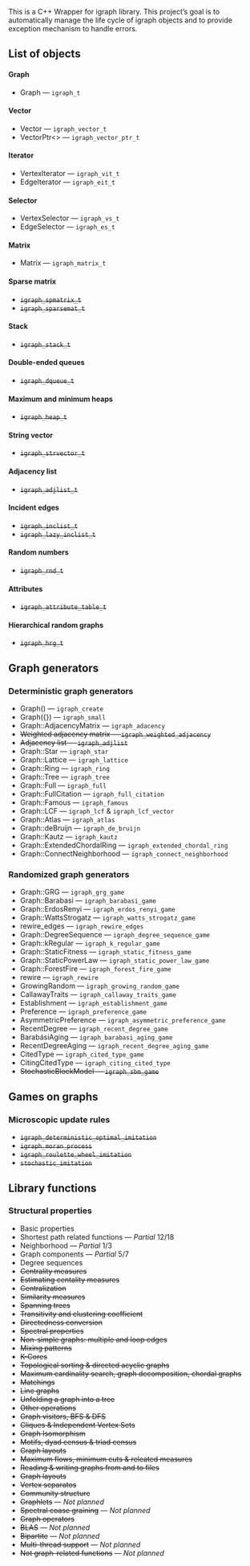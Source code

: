 
This is a C++ Wrapper for igraph library. This project’s goal is to
automatically manage the life cycle of igraph objects and to provide
exception mechanism to handle errors.

## List of objects

#### Graph
* Graph — `igraph_t`

#### Vector
* Vector — `igraph_vector_t`
* VectorPtr<> — `igraph_vector_ptr_t`

#### Iterator
* VertexIterator — `igraph_vit_t`
* EdgeIterator — `igraph_eit_t`

#### Selector
* VertexSelector — `igraph_vs_t`
* EdgeSelector — `igraph_es_t`

#### Matrix
* Matrix — `igraph_matrix_t`

#### Sparse matrix
* ~~`igraph_spmatrix_t`~~
* ~~`igraph_sparsemat_t`~~

#### Stack
* ~~`igraph_stack_t`~~

#### Double-ended queues
* ~~`igraph_dqueue_t`~~

#### Maximum and minimum heaps
* ~~`igraph_heap_t`~~

#### String vector
* ~~`igraph_strvector_t`~~

#### Adjacency list
* ~~`igraph_adjlist_t`~~

#### Incident edges
* ~~`igraph_inclist_t`~~
* ~~`igraph_lazy_inclist_t`~~

#### Random numbers
* ~~`igraph_rnd_t`~~

#### Attributes
* ~~`igraph_attribute_table_t`~~

#### Hierarchical random graphs
* ~~`igraph_hrg_t`~~

## Graph generators

### Deterministic graph generators
* Graph() — `igraph_create`
* Graph({}) — `igraph_small`
* Graph::AdjacencyMatrix — `igraph_adacency`
* ~~Weighted adjacency matrix — `igraph_weighted_adjacency`~~
* ~~Adjacency list — `igraph_adjlist`~~
* Graph::Star — `igraph_star`
* Graph::Lattice — `igraph_lattice`
* Graph::Ring — `igraph_ring`
* Graph::Tree — `igraph_tree`
* Graph::Full — `igraph_full`
* Graph::FullCitation — `igraph_full_citation`
* Graph::Famous — `igraph_famous`
* Graph::LCF — `igraph_lcf` & `igraph_lcf_vector`
* Graph::Atlas — `igraph_atlas`
* Graph::deBruijn — `igraph_de_bruijn`
* Graph::Kautz — `igraph_kautz`
* Graph::ExtendedChordalRing — `igraph_extended_chordal_ring`
* Graph::ConnectNeighborhood — `igraph_connect_neighborhood`

### Randomized graph generators
* Graph::GRG  — `igraph_grg_game`
* Graph::Barabasi — `igraph_barabasi_game`
* Graph::ErdosRenyi — `igraph_erdos_renyi_game`
* Graph::WattsStrogatz — `igraph_watts_strogatz_game`
* rewire_edges — `igraph_rewire_edges`
* Graph::DegreeSequence — `igraph_degree_sequence_game`
* Graph::kRegular  — `igraph_k_regular_game`
* Graph::StaticFitness — `igraph_static_fitness_game`
* Graph::StaticPowerLaw — `igraph_static_power_law_game`
* Graph::ForestFire — `igraph_forest_fire_game`
* rewire  — `igraph_rewire`
* GrowingRandom — `igraph_growing_random_game`
* CallawayTraits — `igraph_callaway_traits_game`
* Establishment — `igraph_establishment_game`
* Preference — `igraph_preference_game`
* AsymmetricPreference — `igraph_asymmetric_preference_game`
* RecentDegree — `igraph_recent_degree_game`
* BarabásiAging — `igraph_barabasi_aging_game`
* RecentDegreeAging — `igraph_recent_degree_aging_game`
* CitedType — `igraph_cited_type_game`
* CitingCitedType — `igraph_citing_cited_type`
* ~~StochasticBlockModel — `igraph_sbm_game`~~

## Games on graphs

### Microscopic update rules
* ~~`igraph_deterministic_optimal_imitation`~~
* ~~`igraph_moran_process`~~
* ~~`igraph_roulette_wheel_imitation`~~
* ~~`stochastic_imitation`~~

## Library functions

### Structural properties
* Basic properties
* Shortest path related functions — *Partial* 12/18
* Neighborhood — *Partial* 1/3
* Graph components — *Partial* 5/7
* Degree sequences
* ~~Centrality measures~~
* ~~Estimating centality measures~~
* ~~Centralization~~
* ~~Similarity measures~~
* ~~Spanning trees~~
* ~~Transitivity and clustering coefficient~~
* ~~Directedness conversion~~
* ~~Spectral properties~~
* ~~Non-simple graphs: multiple and loop edges~~
* ~~Mixing patterns~~
* ~~K-Cores~~
* ~~Topological sorting & directed acyclic graphs~~
* ~~Maximum cardinality search, graph decomposition, chordal graphs~~
* ~~Matchings~~
* ~~Line graphs~~
* ~~Unfolding a graph into a tree~~
* ~~Other operations~~
* ~~Graph visitors, BFS & DFS~~
* ~~Cliques & Independent Vertex Sets~~
* ~~Graph Isomorphism~~
* ~~Motifs, dyad census & triad census~~
* ~~Graph layouts~~
* ~~Maximum flows, minimum cuts & releated measures~~
* ~~Reading & writing graphs from and to files~~
* ~~Graph layouts~~
* ~~Vertex separatos~~
* ~~Community structure~~
* ~~Graphlets~~ — *Not planned*
* ~~Spectral coase graining~~ — *Not planned*
* ~~Graph operators~~
* ~~BLAS~~ — *Not planned*
* ~~Bipartite~~ — *Not planned*
* ~~Multi-thread support~~ — *Not planned*
* ~~Not graph-related functions~~ — *Not planned*













